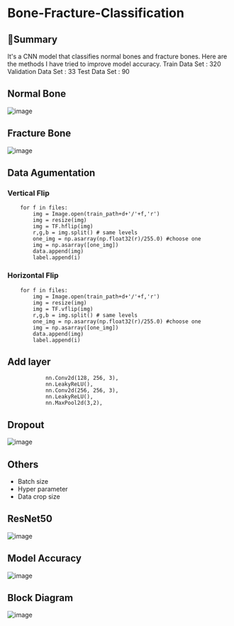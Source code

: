 # Bone-Fracture-Classification

## 📄Summary
It's  a CNN model that classifies normal bones and fracture bones. Here are the methods I have tried to improve model accuracy.
Train Data Set : 320 Validation Data Set : 33 Test Data Set : 90

## Normal Bone
![image](https://user-images.githubusercontent.com/66551410/122440694-c67e0d00-cfd7-11eb-8ec4-23383d725ed6.png)

## Fracture Bone
![image](https://user-images.githubusercontent.com/66551410/122440712-cb42c100-cfd7-11eb-89f8-47a1eb9266f3.png)

## Data Agumentation
### Vertical Flip
~~~
    for f in files:
        img = Image.open(train_path+d+'/'+f,'r')
        img = resize(img)
        img = TF.hflip(img)
        r,g,b = img.split() # same levels
        one_img = np.asarray(np.float32(r)/255.0) #choose one
        img = np.asarray([one_img])
        data.append(img)
        label.append(i)
~~~
### Horizontal Flip
~~~
    for f in files:
        img = Image.open(train_path+d+'/'+f,'r')
        img = resize(img)
        img = TF.vflip(img)
        r,g,b = img.split() # same levels
        one_img = np.asarray(np.float32(r)/255.0) #choose one
        img = np.asarray([one_img])
        data.append(img)
        label.append(i)
~~~
## Add layer
~~~
            nn.Conv2d(128, 256, 3),
            nn.LeakyReLU(),
            nn.Conv2d(256, 256, 3),
            nn.LeakyReLU(),
            nn.MaxPool2d(3,2),
~~~

## Dropout
![image](https://user-images.githubusercontent.com/66551410/122441624-ad299080-cfd8-11eb-94a7-a9cb471f48ce.png)

## Others
* Batch size
* Hyper parameter
* Data crop size

## ResNet50
![image](https://user-images.githubusercontent.com/66551410/122442393-7dc75380-cfd9-11eb-9ffa-392364027eff.png)

## Model Accuracy
![image](https://user-images.githubusercontent.com/66551410/122440911-fc22f600-cfd7-11eb-911b-6ff5d2a48f7f.png)

## Block Diagram
![image](https://user-images.githubusercontent.com/66551410/122440985-0e9d2f80-cfd8-11eb-99f7-c27f5fdce203.png)



